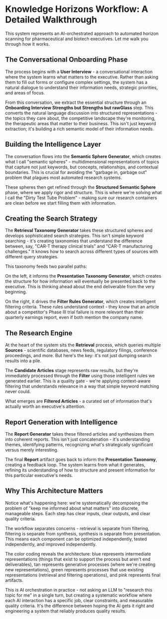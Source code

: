 # Knowledge Horizons Workflow: A Detailed Walkthrough

This system represents an AI-orchestrated approach to automated horizon scanning for pharmaceutical and biotech executives. Let me walk you through how it works.

## The Conversational Onboarding Phase

The process begins with a **User Interview** - a conversational interaction where the system learns what matters to the executive. Rather than asking them to fill out forms or configure complex settings, the system has a natural dialogue to understand their information needs, strategic priorities, and areas of focus.

From this conversation, we extract the essential structure through an **Onboarding Interview Strengths but Strengths but rawGlass** step. This converts the natural language discussion into structured representations - the topics they care about, the competitive landscape they're monitoring, the therapeutic areas that matter to their business. This isn't just keyword extraction; it's building a rich semantic model of their information needs.

## Building the Intelligence Layer

The conversation flows into the **Semantic Sphere Generator**, which creates what I call "semantic spheres" - multidimensional representations of topics that capture not just keywords, but concepts, relationships, and contextual boundaries. This is crucial for avoiding the "garbage in, garbage out" problem that plagues most automated research systems.

These spheres then get refined through the **Structured Semantic Sphere** phase, where we apply rigor and structure. This is where we're solving what I call the "Dirty Test Tube Problem" - making sure our research containers are clean before we start filling them with information.

## Creating the Search Strategy

The **Retrieval Taxonomy Generator** takes these structured spheres and develops sophisticated search strategies. This isn't simple keyword searching - it's creating taxonomies that understand the difference between, say, "CAR-T therapy clinical trials" and "CAR-T manufacturing challenges." It knows how to search across different types of sources with different query strategies.

This taxonomy feeds two parallel paths:

On the left, it informs the **Presentation Taxonomy Generator**, which creates the structure for how information will eventually be presented back to the executive. This is thinking ahead about the end deliverable from the very beginning.

On the right, it drives the **Filter Rules Generator**, which creates intelligent filtering criteria. These rules understand context - they know that an article about a competitor's Phase III trial failure is more relevant than their quarterly earnings report, even if both mention the company name.

## The Research Engine

At the heart of the system sits the **Retrieval** process, which queries multiple **Sources** - scientific databases, news feeds, regulatory filings, conference proceedings, and more. But here's the key: it's not just dumping search results into a pile.

The **Candidate Articles** stage represents raw results, but they're immediately processed through the **Filter** using those intelligent rules we generated earlier. This is a quality gate - we're applying context-aware filtering that understands relevance in a way that simple keyword matching never could.

What emerges are **Filtered Articles** - a curated set of information that's actually worth an executive's attention.

## Report Generation with Intelligence

The **Report Generator** takes these filtered articles and synthesizes them into coherent reports. This isn't just concatenation - it's understanding themes, identifying patterns, recognizing what's strategically significant versus merely interesting.

The final **Report** artifact goes back to inform the **Presentation Taxonomy**, creating a feedback loop. The system learns from what it generates, refining its understanding of how to structure and present information for this particular executive's needs.

## Why This Architecture Matters

Notice what's happening here: we're systematically decomposing the problem of "keep me informed about what matters" into discrete, manageable steps. Each step has clear inputs, clear outputs, and clear quality criteria.

The workflow separates concerns - retrieval is separate from filtering, filtering is separate from synthesis, synthesis is separate from presentation. This means each component can be optimized independently, tested independently, and improved independently.

The color coding reveals the architecture: blue represents intermediate representations (things that exist to support the process but aren't end deliverables), tan represents generative processes (where we're creating new representations), green represents processes that use existing representations (retrieval and filtering operations), and pink represents final artifacts.

This is AI orchestration in practice - not asking an LLM to "research this topic for me" in a single turn, but creating a systematic workflow where each AI interaction has a specific job, clear constraints, and measurable quality criteria. It's the difference between hoping the AI gets it right and engineering a system that reliably produces quality results.
